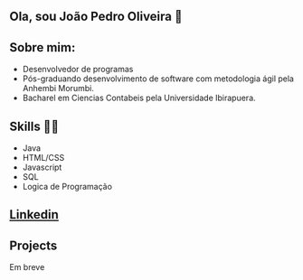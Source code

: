 ## Ola, sou João Pedro Oliveira 👋

## Sobre mim:

* Desenvolvedor de programas
* Pós-graduando desenvolvimento de software com metodologia ágil pela Anhembi Morumbi.
* Bacharel em Ciencias Contabeis pela Universidade Ibirapuera.

## Skills 👩‍💻

* Java
* HTML/CSS
* Javascript
* SQL
* Logica de Programação

## [Linkedin](https://www.linkedin.com/in/jpbo95)

## **Projects**

Em breve
